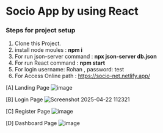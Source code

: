 # Socio App by using React

### Steps for project setup

1. Clone this Project.
2. install node moules : **npm i**
3. For run json-server command : **npx json-server db.json** 
4. For run React command : **npm start**
5. For login username: Rohan , password: test
6. For Access Online path : https://socio-net.netlify.app/

[A] Landing Page
![image](https://github.com/user-attachments/assets/d3499bff-1459-449d-a624-0ce0b63ede5f)

[B] Login Page
![Screenshot 2025-04-22 112321](https://github.com/user-attachments/assets/6be1bfea-2d95-4a9e-8087-068dbf4a3321)


[C] Register Page
![image](https://github.com/user-attachments/assets/f1be0b19-c23a-4e34-98fb-e441d1fe6d84)

[D] Dashboard Page
![image](https://github.com/user-attachments/assets/3290459d-a278-453f-9dab-c5dc8afea1dd)
